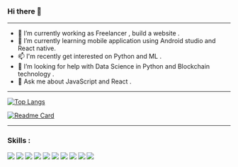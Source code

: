 ### Hi there 👋

<!--
**FatimaAlmashhor/FatimaAlmashhor** is a ✨ _special_ ✨ repository because its `README.md` (this file) appears on your GitHub profile.

Here are some ideas to get you started:

- 🔭 I’m currently working on ...
- 🌱 I’m currently learning ...
- 👯 I’m looking to collaborate on ...
- 🤔 I’m looking for help with ...
- 💬 Ask me about ...
- 📫 How to reach me: ...
- 😄 Pronouns: ...
- ⚡ Fun fact: ...
-->
------
- 🌱 I’m currently working as Freelancer , build a website .
- 🌱 I’m currently learning mobile application using Android studio and React native.
- 📫 I'm recently get interested on Python and ML .
- 🤔 I’m looking for help with Data Science in Python and Blockchain technology .
- 💬 Ask me about JavaScript and React .

-----
[![Top Langs](https://github-readme-stats.vercel.app/api/top-langs/?username=FatimaAlmashhor&layout=compact)](https://github.com/anuraghazra/github-readme-stats)

[![Readme Card](https://github-readme-stats.vercel.app/api/pin/?username=FatimaAlmashhor&repo=capstone-project-exhale)](https://github.com/FatimaAlmashhor/capstone-project-exhale)

-----
### Skills :
![](https://img.shields.io/badge/<code>-JavaScript-informational?style=flat&logo=<LOGO_NAME>&logoColor=white&color=2bbc8a)
![](https://img.shields.io/badge/<code>-React-informational?style=flat&logo=<LOGO_NAME>&logoColor=white&color=2bbc8a)
![](https://img.shields.io/badge/<code>-HTML-informational?style=flat&logo=<LOGO_NAME>&logoColor=white&color=2bbc8a)
![](https://img.shields.io/badge/style-CSS-informational?style=flat&logo=<LOGO_NAME>&logoColor=white&color=2bbc8a)
![](https://img.shields.io/badge/style-SCSS-informational?style=flat&logo=<LOGO_NAME>&logoColor=white&color=2bbc8a)
![](https://img.shields.io/badge/<code>-Nodejs-informational?style=flat&logo=<LOGO_NAME>&logoColor=white&color=2bbc8a)
![](https://img.shields.io/badge/<code>-PHP-informational?style=flat&logo=<LOGO_NAME>&logoColor=white&color=2bbc8a)
![](https://img.shields.io/badge/tool-Eslint-informational?style=flat&logo=<LOGO_NAME>&logoColor=white&color=2bbc8a)
![](https://img.shields.io/badge/DB-MYSQL-informational?style=flat&logo=<LOGO_NAME>&logoColor=white&color=2bbc8a)
![](https://img.shields.io/badge/DB-Firebase-informational?style=flat&logo=<LOGO_NAME>&logoColor=white&color=2bbc8a)


<!-- BLOG-POST-LIST:START -->
